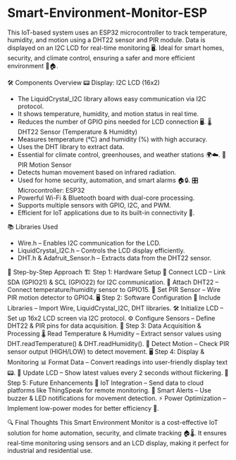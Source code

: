 # Smart-Environment-Monitor-ESP
This IoT-based system uses an ESP32 microcontroller to track temperature, humidity, and motion using a DHT22 sensor and PIR module. Data is displayed on an I2C LCD for real-time monitoring 🖥️. Ideal for smart homes, security, and climate control, ensuring a safer and more efficient environment 🚀🏠.



🛠️ Components Overview
📟 Display: I2C LCD (16x2)
- The LiquidCrystal_I2C library allows easy communication via I2C protocol.
- It shows temperature, humidity, and motion status in real time.
- Reduces the number of GPIO pins needed for LCD connection 🖥️.
🌡️ DHT22 Sensor (Temperature & Humidity)
- Measures temperature (°C) and humidity (%) with high accuracy.
- Uses the DHT library to extract data.
- Essential for climate control, greenhouses, and weather stations 🌍☁️.
🚨 PIR Motion Sensor
- Detects human movement based on infrared radiation.
- Used for home security, automation, and smart alarms 🏠🔒.
🎛️ Microcontroller: ESP32
- Powerful Wi-Fi & Bluetooth board with dual-core processing.
- Supports multiple sensors with GPIO, I2C, and PWM.
- Efficient for IoT applications due to its built-in connectivity 📶.



📚 Libraries Used
- Wire.h – Enables I2C communication for the LCD.
- LiquidCrystal_I2C.h – Controls the LCD display efficiently.
- DHT.h & Adafruit_Sensor.h – Extracts data from the DHT22 sensor.



🔄 Step-by-Step Approach
🏗️ Step 1: Hardware Setup
🔧 Connect LCD – Link SDA (GPIO21) & SCL (GPIO22) for I2C communication.
🔗 Attach DHT22 – Connect temperature/humidity sensor to GPIO15.
🔌 Set PIR Sensor – Wire PIR motion detector to GPIO4.
🖥️ Step 2: Software Configuration
📜 Include Libraries – Import Wire, LiquidCrystal_I2C, DHT libraries.
🛠️ Initialize LCD – Set up 16x2 LCD screen via I2C protocol.
⚙️ Configure Sensors – Define DHT22 & PIR pins for data acquisition.
📡 Step 3: Data Acquisition & Processing
🌡️ Read Temperature & Humidity – Extract sensor values using DHT.readTemperature() & DHT.readHumidity().
🚶 Detect Motion – Check PIR sensor output (HIGH/LOW) to detect movement.
🖥️ Step 4: Display & Monitoring
📊 Format Data – Convert readings into user-friendly display text 📟.
🔄 Update LCD – Show latest values every 2 seconds without flickering.
🚀 Step 5: Future Enhancements
📲 IoT Integration – Send data to cloud platforms like ThingSpeak for remote monitoring.
🔔 Smart Alerts – Use buzzer & LED notifications for movement detection.
⚡ Power Optimization – Implement low-power modes for better efficiency 🔋.



🔍 Final Thoughts
This Smart Environment Monitor is a cost-effective IoT solution for home automation, security, and climate tracking 🏠🌡️. It ensures real-time monitoring using sensors and an LCD display, making it perfect for industrial and residential use.
